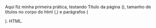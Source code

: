 Aqui fiz minha primeira prática, testando Título da página (</title>), tamanho de títulos no corpo do html (</h1>,</h2>) e parágrafos (</p>).
HTML.
